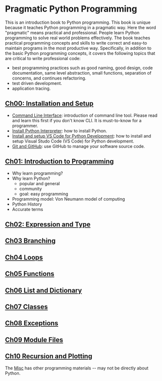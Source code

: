 # Pragmatic Python Programming

This is an introduction book to Python programming. This book is unique because it teaches Python programming in a pragmatic way. Here the word "pragmatic" means practical and professional. People learn Python programming to solve real world problems effectively. The book teaches practical programming concepts and skills to write correct and easy-to maintain programs in the most productive way. Specifically, in addition to the basic Python programming concepts, it covers the following topics that are critical to write professional code:

- best programming practices such as good naming, good design, code documentation, same level abstraction, small functions, separation of concerns, and continues refactoring.
- test driven development.
- application tracing.

## [Ch00: Installation and Setup](Ch0Ch00-installation-setup/)

- [Command Line Interface](Ch00-installation-setup/command-line.md): introduction of command line tool. Please read and learn this first if you don't know CLI. It is must-to-know for a programmer.
- [Install Python Interpreter](Ch00-installation-setup/install-python.md): how to install Python.
- [Install and setup VS Code for Python Development](Ch00-installation-setup/vscode-python.md): how to install and setup Visual Studo Code (VS Code) for Python development.
- [Git and GitHub](Ch00-installation-setup/git-and-github.md): use GitHub to manage your software source code.

## [Ch01: Introduction to Programming](Ch01-introduction-programming/)

- Why learn programming?
- Why learn Python?
  - popular and general
  - community
  - goal: easy programming
- Programming model: Von Neumann model of computing
- Python History
- Accurate terms

## [Ch02: Expression and Type](Ch02-expression-type/)

## [Ch03 Branching](Ch03-branching/)

## [Ch04 Loops](Ch04-loops/)

## [Ch05 Functions](Ch05-functions/)

## [Ch06 List and Dictionary](Ch06-list-and-dictionary/)

## [Ch07 Classes](Ch07-classes/)

## [Ch08 Exceptions](Ch08-exceptions/)

## [Ch09 Module Files](Ch09-modules-files/)

## [Ch10 Recursion and Plotting](Ch10-Recursion-Plotting/)

The [Misc](./misc/) has other programming materials -- may not be directly about Python.

